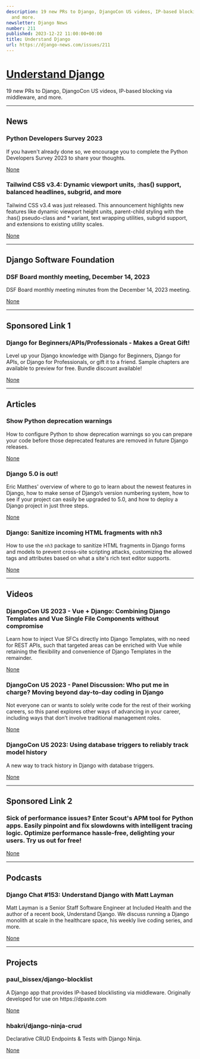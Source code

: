 ```yaml
---
description: 19 new PRs to Django, DjangoCon US videos, IP-based blocking via middleware,
  and more.
newsletter: Django News
number: 211
published: 2023-12-22 11:00:00+00:00
title: Understand Django
url: https://django-news.com/issues/211
---
```


# [Understand Django](https://django-news.com/issues/211)

19 new PRs to Django, DjangoCon US videos, IP-based blocking via middleware, and more.

  ----

  ## News

  ### Python Developers Survey 2023

  <p>If you haven't already done so, we encourage you to complete the Python Developers Survey 2023 to share your thoughts.</p>

  [None](None)

  ### Tailwind CSS v3.4: Dynamic viewport units, :has() support, balanced headlines, subgrid, and more

  <p>Tailwind CSS v3.4 was just released. This announcement highlights new features like dynamic viewport height units, parent-child styling with the :has() pseudo-class and * variant, text wrapping utilities, subgrid support, and extensions to existing utility scales.</p>

  [None](None)

  ----

  ## Django Software Foundation

  ### DSF Board monthly meeting, December 14, 2023

  <p>DSF Board monthly meeting minutes from the December 14, 2023 meeting.</p>

  [None](None)

  ----

  ## Sponsored Link 1

  ### Django for Beginners/APIs/Professionals - Makes a Great Gift!

  <p>Level up your Django knowledge with Django for Beginners, Django for APIs, or Django for Professionals, or gift it to a friend. Sample chapters are available to preview for free. Bundle discount available!</p>

  [None](None)

  ----

  ## Articles

  ### Show Python deprecation warnings

  <p>How to configure Python to show deprecation warnings so you can prepare your code before those deprecated features are removed in future Django releases.</p>

  [None](None)

  ### Django 5.0 is out!

  <p>Eric Matthes' overview of where to go to learn about the newest features in Django, how to make sense of Django’s version numbering system, how to see if your project can easily be upgraded to 5.0, and how to deploy a Django project in just three steps.</p>

  [None](None)

  ### Django: Sanitize incoming HTML fragments with nh3

  <p>How to use the <code>nh3</code> package to sanitize HTML fragments in Django forms and models to prevent cross-site scripting attacks, customizing the allowed tags and attributes based on what a site's rich text editor supports.</p>

  [None](None)

  ----

  ## Videos

  ### DjangoCon US 2023 - Vue + Django: Combining Django Templates and Vue Single File Components without compromise

  <p>Learn how to inject Vue SFCs directly into Django Templates, with no need for REST APIs, such that targeted areas can be enriched with Vue while retaining the flexibility and convenience of Django Templates in the remainder.</p>

  [None](None)

  ### DjangoCon US 2023 - Panel Discussion: Who put me in charge? Moving beyond day-to-day coding in Django

  <p>Not everyone can or wants to solely write code for the rest of their working careers, so this panel explores other ways of advancing in your career, including ways that don’t involve traditional management roles.</p>

  [None](None)

  ### DjangoCon US 2023: Using database triggers to reliably track model history

  <p>A new way to track history in Django with database triggers.</p>

  [None](None)

  ----

  ## Sponsored Link 2

  ### Sick of performance issues? Enter Scout's APM tool for Python apps. Easily pinpoint and fix slowdowns with intelligent tracing logic. Optimize performance hassle-free, delighting your users. Try us out for free!

  

  [None](None)

  ----

  ## Podcasts

  ### Django Chat #153: Understand Django with Matt Layman

  <p>Matt Layman is a Senior Staff Software Engineer at Included Health and the author of a recent book, Understand Django. We discuss running a Django monolith at scale in the healthcare space, his weekly live coding series, and more.</p>

  [None](None)

  ----

  ## Projects

  ### paul_bissex/django-blocklist

  <p>A Django app that provides IP-based blocklisting via middleware. Originally developed for use on https://dpaste.com</p>

  [None](None)

  ### hbakri/django-ninja-crud

  <p>Declarative CRUD Endpoints &amp; Tests with Django Ninja.</p>

  [None](None)
